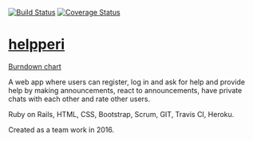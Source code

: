 [![Build Status](https://travis-ci.org/xjoxjox/helpperi.svg?branch=master)](https://travis-ci.org/xjoxjox/helpperi)  [![Coverage Status](https://coveralls.io/repos/github/xjoxjox/helpperi/badge.svg?branch=master)](https://coveralls.io/github/xjoxjox/helpperi?branch=master)

# [helpperi](http://helpperi.herokuapp.com/)

[Burndown chart](https://docs.google.com/spreadsheets/d/1h3LncD2UB7XuhtZ3nXzjOzSb2t9CoDokUFSik3Ow91A/edit#gid=1496424636)

A web app where users can register, log in and ask for help and provide help by making announcements, react to announcements, have private chats with each other and rate other users. 

Ruby on Rails, HTML, CSS, Bootstrap, Scrum, GIT, Travis CI, Heroku. 

Created as a team work in 2016.
